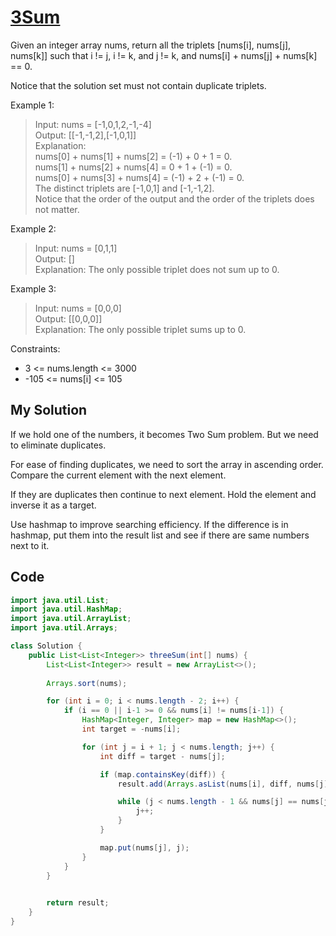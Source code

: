 # [3Sum](https://leetcode.com/problems/3sum/)
Given an integer array nums, return all the triplets [nums[i], nums[j], nums[k]] such that i != j, i != k, and j != k, and nums[i] + nums[j] + nums[k] == 0.

Notice that the solution set must not contain duplicate triplets.

 

Example 1:

>Input: nums = [-1,0,1,2,-1,-4]<br/>
>Output: [[-1,-1,2],[-1,0,1]]<br/>
>Explanation:<br/>
>nums[0] + nums[1] + nums[2] = (-1) + 0 + 1 = 0.<br/>
>nums[1] + nums[2] + nums[4] = 0 + 1 + (-1) = 0.<br/>
>nums[0] + nums[3] + nums[4] = (-1) + 2 + (-1) = 0.<br/>
>The distinct triplets are [-1,0,1] and [-1,-1,2].<br/>
>Notice that the order of the output and the order of the triplets does not matter.

Example 2:

>Input: nums = [0,1,1]<br/>
>Output: []<br/>
>Explanation: The only possible triplet does not sum up to 0.

Example 3:

>Input: nums = [0,0,0]<br/>
>Output: [[0,0,0]]<br/>
>Explanation: The only possible triplet sums up to 0.
 

Constraints:

- 3 <= nums.length <= 3000
- -105 <= nums[i] <= 105

## My Solution
If we hold one of the numbers, it becomes Two Sum problem. But we need to eliminate duplicates.

For ease of finding duplicates, we need to sort the array in ascending order. Compare the current element with the next element.

If they are duplicates then continue to next element. Hold the element and inverse it as a target.

Use hashmap to improve searching efficiency. If the difference is in hashmap, put them into the result list and see if there are same numbers next to it.

## Code
```java
import java.util.List;
import java.util.HashMap;
import java.util.ArrayList;
import java.util.Arrays;

class Solution {
    public List<List<Integer>> threeSum(int[] nums) {
        List<List<Integer>> result = new ArrayList<>();
        
        Arrays.sort(nums);

        for (int i = 0; i < nums.length - 2; i++) {
            if (i == 0 || i-1 >= 0 && nums[i] != nums[i-1]) {
                HashMap<Integer, Integer> map = new HashMap<>();
                int target = -nums[i];

                for (int j = i + 1; j < nums.length; j++) {
                    int diff = target - nums[j];

                    if (map.containsKey(diff)) {
                        result.add(Arrays.asList(nums[i], diff, nums[j]));

                        while (j < nums.length - 1 && nums[j] == nums[j+1]) {
                            j++;
                        }
                    }

                    map.put(nums[j], j);
                }
            }
        }
        

        return result;
    }
}
```

